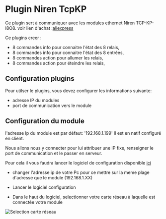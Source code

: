 # Plugin Niren TcpKP

Ce plugin sert à communiquer avec les modules ethernet Niren TCP-KP-I8O8.
voir lien d'achat :[aliexpress][]

Ce plugins creer :
- 8 commandes info pour connaitre l'état des 8 relais,
- 8 commandes info pour connaitre l'état des 8 entrées,
- 8 commandes action pour allumer les relais,
- 8 commandes action pour éteindre les relais,

## Configuration plugins

Pour utilser le plugins, vous devez configurer les informations suivante:

- adresse IP du modules
- port de communication vers le module

## Configuration du module

l'adresse Ip du module est par défaut: '192.168.1.199'
Il est en natif configuré en client.

Nous allons nous y connecter pour lui attribuer une IP fixe, renseigner le port de communication et le passer en serveur.

Pour cela il vous faudra lancer le logiciel de configuration disponible [ici][]

- changer l'adresse ip de votre Pc pour ce mettre sur la meme plage d'adresse que le module (192.168.1.XX)

- Lancer le logiciel configuration

- Dans le haut du logiciel, selectionner votre carte réseau à laquelle est connectée votre module

![Selection carte réseau](https://lefilliatre.github.io/tcpkp/sources/config-1-.png)

[aliexpress]: https://fr.aliexpress.com/item/33005606116.html?spm=a2g0o.seodetail.topbuy.1.2d4f5bf3IYMFA2 "aliexpress"
[ici]: https://lefilliatre.github.io/tcpkp/sources/logiciel%20de%20configuration.zip "archive logiciel"
